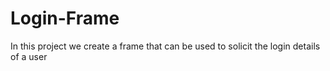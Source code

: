 # Login-Frame
In this project we create a frame that can be used to solicit the login details of a user
